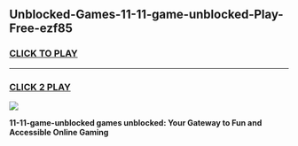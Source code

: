 
## Unblocked-Games-11-11-game-unblocked-Play-Free-ezf85
<h3>
<a href="https://premium76.site?title=11-11-game-unblocked&ref=09A">CLICK TO PLAY</a></h3>
<hr>

<h3>
<a href="https://premium76.site?title=11-11-game-unblocked&ref=09A">CLICK 2 PLAY</a>
  
</h3>

<a href="https://premium76.site?title=11-11-game-unblocked&ref=09A"><img src="https://clearcache.store/games.png"></a>


**11-11-game-unblocked games unblocked: Your Gateway to Fun and Accessible Online Gaming**
